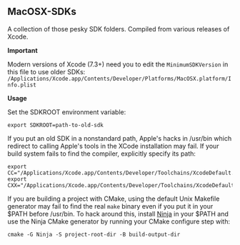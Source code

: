 MacOSX-SDKs
---

A collection of those pesky SDK folders.  Compiled from various releases of Xcode.


**Important**

Modern versions of Xcode (7.3+) need you to edit the `MinimumSDKVersion` in this file to use older SDKs:
`/Applications/Xcode.app/Contents/Developer/Platforms/MacOSX.platform/Info.plist`

**Usage**

Set the SDKROOT environment variable:
```
export SDKROOT=path-to-old-sdk
```

If you put an old SDK in a nonstandard path, Apple's hacks in /usr/bin which redirect to calling Apple's
tools in the XCode installation may fail. If your build system fails to find the compiler, explicitly
specify its path:

```
export CC="/Applications/Xcode.app/Contents/Developer/Toolchains/XcodeDefault.xctoolchain/usr/bin/clang"
export CXX="/Applications/Xcode.app/Contents/Developer/Toolchains/XcodeDefault.xctoolchain/usr/bin/clang++"
```

If you are building a project with CMake, using the default Unix Makefile generator may fail to
find the real `make` binary even if you put it in your $PATH before /usr/bin. To hack around this, install
[Ninja](https://ninja-build.org/) in your $PATH and use the Ninja CMake generator by running your CMake
configure step with:

```
cmake -G Ninja -S project-root-dir -B build-output-dir
```

